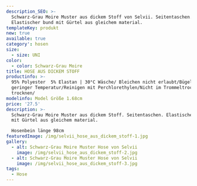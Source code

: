 ```yaml
---
description_SEO: >-
  Schwarz-Grau Moire Muster aus dickem Stoff von Selvii. Seitentaschen.
  Elastischer bund mit Gürtel aus gleichem material.
templateKey: produkt
new: true
available: true
category': hosen
size:
  - size: UNI
color:
  - color: Schwarz-Grau Moire
title: HOSE AUS DICKEM STOFF
productinfo: >-
  95% Polyester  5% Elastan | 30°C Wäsche/ Bleichen nicht erlaubt/Bügeln mit
  geringer Temperatur/Reinigen mit Perchlorethylen/Nicht im Trommeltrockner
  trocknen/
modelinfo: Model Größe 1.68cm
price: '27.5'
description: >-
  Schwarz-Grau Moire Muster aus dickem Stoff. Seitentaschen. Elastischer bund
  mit Gürtel aus gleichem material.

  Hosenbein länge 98cm
featuredImage: /img/selvii_hose_aus_dickem_stoff-1.jpg
gallery:
  - alt: Schwarz-Grau Moire Muster Hose von Selvii
    image: /img/selvii_hose_aus_dickem_stoff-2.jpg
  - alt: Schwarz-Grau Moire Muster Hose von Selvii
    image: /img/selvii_hose_aus_dickem_stoff-3.jpg
tags:
  - Hose
---
```


